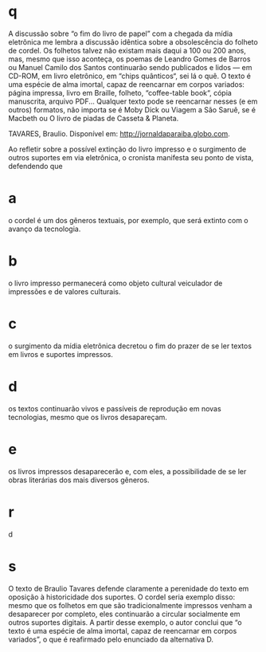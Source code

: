 # q
A discussão sobre “o fim do livro de papel” com a chegada da mídia eletrônica me lembra a discussão idêntica sobre a obsolescência do folheto de cordel. Os folhetos talvez não existam mais daqui a 100 ou 200 anos, mas, mesmo que isso aconteça, os poemas de Leandro Gomes de Barros ou Manuel Camilo dos Santos continuarão sendo publicados e lidos — em CD-ROM, em livro eletrônico, em “chips quânticos“, sei lá o quê. O texto é uma espécie de alma imortal, capaz de reencarnar em corpos variados: página impressa, livro em Braille, folheto, “coffee-table book“, cópia manuscrita, arquivo PDF... Qualquer texto pode se reencarnar nesses (e em outros) formatos, não importa se é Moby Dick ou Viagem a São Saruê, se é Macbeth ou O livro de piadas de Casseta & Planeta.

TAVARES, Braulio. Disponível em: http://jornaldaparaiba.globo.com.

Ao refletir sobre a possível extinção do livro impresso e o surgimento de outros suportes em via eletrônica, o cronista manifesta seu ponto de vista, defendendo que

# a
o cordel é um dos gêneros textuais, por exemplo, que será extinto com o avanço da tecnologia.

# b
o livro impresso permanecerá como objeto cultural veiculador de impressões e de valores culturais.

# c
o surgimento da mídia eletrônica decretou o fim do prazer de se ler textos em livros e suportes impressos.

# d
os textos continuarão vivos e passíveis de reprodução em novas tecnologias, mesmo que os livros desapareçam.

# e
os livros impressos desaparecerão e, com eles, a possibilidade de se ler obras literárias dos mais diversos gêneros.

# r
d

# s
O texto de Braulio Tavares defende claramente a perenidade do texto em oposição à historicidade dos suportes. O cordel seria exemplo disso: mesmo que os folhetos em que são tradicionalmente impressos venham a desaparecer por completo, eles continuarão a circular socialmente em outros suportes digitais. A partir desse exemplo, o autor conclui que “o texto é uma espécie de alma imortal, capaz de reencarnar em corpos variados”, o que é reafirmado pelo enunciado da alternativa D.
